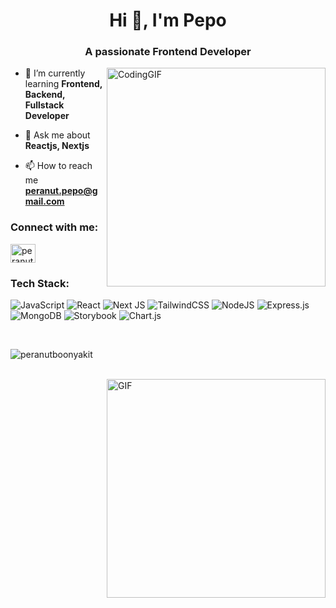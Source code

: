 <h1 align="center">Hi 👋, I'm Pepo</h1>
<h3 align="center">A passionate Frontend Developer</h3>
<img align="right" alt="CodingGIF" width="350" src="https://camo.githubusercontent.com/0eda36005abd9bf7e72584afc2f6ef1e808a357cb65a07fc2fe5036ba5268df7/68747470733a2f2f692e70696e696d672e636f6d2f6f726967696e616c732f65382f66342f35332f65386634353334363961336563393765636433353464663436356437333931332e676966">

- 🌱 I’m currently learning **Frontend, Backend, Fullstack Developer**

- 💬 Ask me about **Reactjs, Nextjs**

- 📫 How to reach me **peranut.pepo@gmail.com**

<h3 align="left">Connect with me:</h3>
<p align="left">
<a href="https://linkedin.com/in/peranut-boonyakit" target="blank"><img align="center" src="https://raw.githubusercontent.com/rahuldkjain/github-profile-readme-generator/master/src/images/icons/Social/linked-in-alt.svg" alt="peranut-boonyakit" height="30" width="40" /></a>
</p>

<h3 align="left">Tech Stack:</h3>

![JavaScript](https://img.shields.io/badge/javascript-%23323330.svg?style=for-the-badge&logo=javascript&logoColor=%23F7DF1E)
![React](https://img.shields.io/badge/react-%2320232a.svg?style=for-the-badge&logo=react&logoColor=%2361DAFB)
![Next JS](https://img.shields.io/badge/Next-black?style=for-the-badge&logo=next.js&logoColor=white)
![TailwindCSS](https://img.shields.io/badge/tailwindcss-%2338B2AC.svg?style=for-the-badge&logo=tailwind-css&logoColor=white)
![NodeJS](https://img.shields.io/badge/node.js-6DA55F?style=for-the-badge&logo=node.js&logoColor=white)
![Express.js](https://img.shields.io/badge/express.js-%23404d59.svg?style=for-the-badge&logo=express&logoColor=%2361DAFB)
![MongoDB](https://img.shields.io/badge/MongoDB-%234ea94b.svg?style=for-the-badge&logo=mongodb&logoColor=white)
![Storybook](https://img.shields.io/badge/-Storybook-FF4785?style=for-the-badge&logo=storybook&logoColor=white)
![Chart.js](https://img.shields.io/badge/chart.js-F5788D.svg?style=for-the-badge&logo=chart.js&logoColor=white)

<br />
<p><img align="center" src="https://github-readme-stats.vercel.app/api/top-langs?username=peranutboonyakit&show_icons=true&theme=dracula&title_color=ff0000&bg_color=363636&locale=en&layout=compact" alt="peranutboonyakit" /></p>

<br />
<img align="right" alt="GIF" width="350" src="https://i.redd.it/n8agw6z2smyb1.gif">

